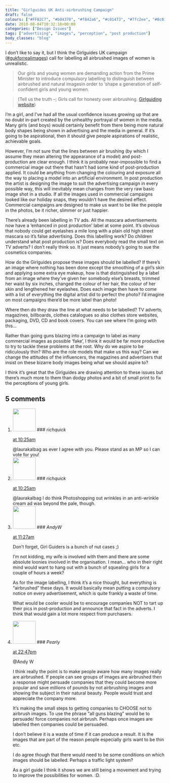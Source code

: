 ```yaml
---
title: "Girlguides UK Anti-airbrushing Campaign"
draft: false
colours: ["#FF82C7", "#b04370", "#f842a6", "#c01473", "#7fc2ee", "#8c014d", "#4698ce"]
date: 2010-08-04T10:32:18+00:00
categories: ["Design Issues"]
tags: ["advertising", "images", "perception", "post production"]
body_classes: "blog"
---
```


I don’t like to say it, but I think the Girlguides UK campaign ([#](http://twitter.com/#search?q=%23gukforrealimages "hashtag search on Twitter")[gukforrealimages](http://twitter.com/#search?q=%23gukforrealimages "hashtag search on Twitter")) call for labelling all airbrushed images of women is unrealistic.

> Our girls and young women are demanding action from the Prime Minister to introduce compulsory labelling to distinguish between airbrushed and natural imagesin order to ‘shape a generation of self-confident girls and young women.

> (Tell us the truth –; Girls call for honesty over airbrushing. [Girlguiding website](http://www.girlguiding.org.uk/system_pages/small_navigation/latest_news/tell_us_the_truth.aspx))

I’m a girl, and I’ve had all the usual confidence issues growing up that are no doubt in-part created by the unhealthy portrayal of women in the media. Many girls (and boys) would certainly benefit from there being more natural body shapes being shown in advertising and the media in general. If it’s going to be aspirational, then it should give people aspirations of realistic, achievable goals.

However, I’m not sure that the lines between air brushing (by which I assume they mean altering the appearance of a model) and post-production are clear enough. I think it is probably near-impossible to find a commercial image out there that hasn’t had some kind of post-production applied. It could be anything from changing the colouring and exposure all the way to placing a model into an artificial environment. In post production the artist is designing the image to suit the advertising campaign in every possible way, this will inevitably mean changes from the very raw basic image shot in a studio. If all the images used in commercial campaigns looked like our holiday snaps, they wouldn’t have the desired effect. Commercial campaigns are designed to make us want to be like the people in the photos, be it richer, slimmer or just happier.

There’s already been labelling in TV ads. All the mascara advertisements now have a ‘enhanced in post production’ label at some point. It’s obvious that nobody could get eyelashes a mile long with a plain old high street mascara so it’s false advertising. Does this labelling work? Do children understand what post production is? Does everybody read the small text on TV adverts? I don’t really think so. It just means nobody’s going to sue the cosmetics companies.

How do the Girlguides propose these images should be labelled? If there’s an image where nothing has been done except the smoothing of a girl’s skin and applying some extra eye makeup, how is that distinguished by a label from an image where they’ve given her somebody else’s breasts, trimmed her waist by six inches, changed the colour of her hair, the colour of her skin and lengthened her eyelashes. Does each image then have to come with a list of everything the digital artist did to perfect the photo? I’d imagine on most campaigns there’d be more label than photo!

Where then do they draw the line at what needs to be labelled? TV adverts, magazines, billboards, clothes catalogues so also clothes store websites, packaging, DVD, CD and book covers. You can see where I’m going with this…

Rather than going guns blazing into a campaign to label as many commercial images as possible ‘fake’, I think it would be far more productive to try to tackle these problems at the root. Why do we aspire to be ridiculously thin? Who are the role models that make us this way? Can we change the attitudes of the influencers, the magazines and advertisers that insist on these bizarre body images being what we should aspire to?

I think it’s great that the Girlguides are drawing attention to these issues but there’s much more to them than dodgy photos and a bit of small print to fix the perceptions of young girls.

## 5 comments

<ol class="commentlist">
	<li class="comment even thread-even depth-1" id="li-comment-36">
			<div class="comment-author vcard">
			<img alt='' src='https://secure.gravatar.com/avatar/d281a23b55db2b3d1d6b0be43791bf6b?s=72&amp;d=mm&amp;r=g' srcset='https://secure.gravatar.com/avatar/d281a23b55db2b3d1d6b0be43791bf6b?s=144&amp;d=mm&amp;r=g 2x' class='avatar avatar-72 photo' height='72' width='72' />
### <cite class="fn">richquick</cite>
		</div>
		<aside class="comment-meta commentmetadata"><p><a href="#comment-36"><time datetime="2010-08-04T10:25:17+00:00" pubdate class="published">
		 at <span class="hours">10:25am</span></time></a></p>
	</aside>
	<div class="comment-entry">
		@laurakalbag as ever I agree with you. Please stand as an MP so I can vote for you!
	</div>
</li>
	<li class="comment odd alt thread-odd thread-alt depth-1" id="li-comment-37">
			<div class="comment-author vcard">
			<img alt='' src='https://secure.gravatar.com/avatar/d281a23b55db2b3d1d6b0be43791bf6b?s=72&amp;d=mm&amp;r=g' srcset='https://secure.gravatar.com/avatar/d281a23b55db2b3d1d6b0be43791bf6b?s=144&amp;d=mm&amp;r=g 2x' class='avatar avatar-72 photo' height='72' width='72' />
### <cite class="fn">richquick</cite>
		</div>
		<aside class="comment-meta commentmetadata"><p><a href="#comment-37"><time datetime="2010-08-04T10:25:47+00:00" pubdate class="published">
		 at <span class="hours">10:25am</span></time></a></p>
	</aside>
	<div class="comment-entry">
		@laurakalbag I do think Photoshopping out wrinkles in an anti-wrinkle cream ad was beyond the pale, though.
	</div>
</li>
	<li class="comment even thread-even depth-1" id="li-comment-35">
			<div class="comment-author vcard">
			<img alt='' src='https://secure.gravatar.com/avatar/5d2ba25cc379899a37b46acae43f6ddc?s=72&amp;d=mm&amp;r=g' srcset='https://secure.gravatar.com/avatar/5d2ba25cc379899a37b46acae43f6ddc?s=144&amp;d=mm&amp;r=g 2x' class='avatar avatar-72 photo' height='72' width='72' />
### <cite class="fn">AndyW</cite>
		</div>
		<aside class="comment-meta commentmetadata"><p><a href="#comment-35"><time datetime="2010-08-04T11:27:08+00:00" pubdate class="published">
		 at <span class="hours">11:27am</span></time></a></p>
	</aside>
	<div class="comment-entry">
		Don’t forget, Girl Guiders is a bunch of nut cases ;)

I’m not kidding, my wife is involved with them and there are some absolute loonies involved in the organisation. I mean&#8230; who in their right mind would want to hang out with a bunch of squealing girls for a couple of hours a week?

As for the image labelling, I think it’s a nice thought, but everything is “airbrushed” these days. It would basically mean putting a compulsory notice on every advertisement, which is quite frankly a waste of time.

What would be cooler would be to encourage companies NOT to tart up their pics in post-production and announce that fact in the adverts. I think that would gain a lot more respect from purchasers.
	</div>
</li>
	<li class="comment odd alt thread-odd thread-alt depth-1" id="li-comment-39">
			<div class="comment-author vcard">
			<img alt='' src='https://secure.gravatar.com/avatar/69e3906339fed4cd6d8790e0b2a42d6d?s=72&amp;d=mm&amp;r=g' srcset='https://secure.gravatar.com/avatar/69e3906339fed4cd6d8790e0b2a42d6d?s=144&amp;d=mm&amp;r=g 2x' class='avatar avatar-72 photo' height='72' width='72' />
### <cite class="fn">Pearly</cite>
		</div>
		<aside class="comment-meta commentmetadata"><p><a href="#comment-39"><time datetime="2010-12-19T22:47:30+00:00" pubdate class="published">
		 at <span class="hours">22:47pm</span></time></a></p>
	</aside>
	<div class="comment-entry">
		@Andy W

I think really the point is to make people aware how many images really are airbrushed. If people can see groups of images are airbrushed then a response might persuade companies that they could become more popular and save millions of pounds by not airbrushing images and showing the subject in their natural beauty. People would trust and appreciate the company more.

It’s making the small steps to getting companies to CHOOSE not to airbrush images. To use the phrase “all guns blazing” would be to persuade/ force companies not airbrush. Perhaps once images are labelled then companies could be persuaded.

<p>I don’t believe it is a waste of time if it can produce a result. It is the images that are part of the reason people especially girls want to be thin etc.

I do agree though that there would need to be some conditions on which images should be labelled. Perhaps a traffic light system?</p>
As a girl guide I think it shows we are still being a movement and trying to improve the possibilities for women. :D.
	</div>
</li>
</ol>
